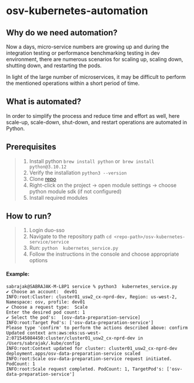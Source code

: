# osv-kubernetes-automation

## Why do we need automation?
Now a days, micro-service numbers are growing up and during the integration testing or performance benchmarking testing in dev environment, there are numerous scenarios for scaling up, scaling down, shutting down, and restarting the pods.

In light of the large number of microservices, it may be difficult to perform the mentioned operations within a short period of time.


## What is automated?
In order to simplify the process and reduce time and effort as well, here scale-up, scale-down, shut-down, and restart operations are automated in Python. 


## Prerequisites
> 1. Install python `brew install python` or` brew install python@3.10.12`
> 2. Verify the installation `python3 --version`
> 3. Clone [repo](https://github.com/sabrajak/osv-kubernetes-service.git)
> 4. Right-click on the project -> open module settings -> choose python module sdk (if not configured)
> 5. Install required modules

## How to run?
> 1. Login duo-sso
> 2. Navigate to the repository path `cd <repo-path>/osv-kubernetes-service/service`
> 3. Run: `python  kubernetes_service.py`
> 4. Follow the instructions in the console and choose appropriate options


#### Example:
```
sabrajak@SABRAJAK-M-L8P1 service % python3  kubernetes_service.py
✔ Choose an account:  dev01
INFO:root:Cluster: cluster01_usw2_cx-nprd-dev, Region: us-west-2, Namespace: osv, profile: dev01
✔ Choose a request type:  Scale
Enter the desired pod count: 1
✔ Select the pod's:  [osv-data-preparation-service]
INFO:root:Target Pod's: ['osv-data-preparation-service']
Please type 'confirm' to perform the actions described above: confirm
Updated context arn:aws:eks:us-west-2:071545084450:cluster/cluster01_usw2_cx-nprd-dev in /Users/sabrajak/.kube/config
INFO:root:Context updated for cluster: cluster01_usw2_cx-nprd-dev
deployment.apps/osv-data-preparation-service scaled
INFO:root:Scale osv-data-preparation-service request initiated. PodCount: 1
INFO:root:Scale request completed. PodCount: 1, TargetPod's: ['osv-data-preparation-service']
```
